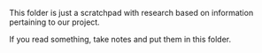 This folder is just a scratchpad with research based on information pertaining to our project.

If you read something, take notes and put them in this folder.
